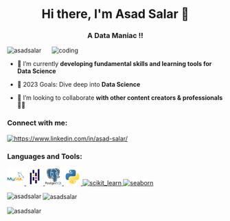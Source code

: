 
<h1 align="center">Hi there, I'm Asad Salar 👋</h1>
<h3 align="center">A Data Maniac !!</h3>

<img align = "right" alt = "coding" width = "400" src = "https://cdn.dribbble.com/users/926537/screenshots/4502924/python-2.gif">

<p align="left"> <img src="https://komarev.com/ghpvc/?username=asadsalar&label=Profile%20views&color=0e75b6&style=flat" alt="asadsalar" /> </p>

- 🔭 I’m currently **developing fundamental skills and learning tools for Data Science**

- 🥅 2023 Goals: Dive deep into **Data Science**

- 👯 I’m looking to collaborate **with other content creators & professionals🤝🏻**

<h3 align="left">Connect with me:</h3>
<p align="left">
<a href="https://linkedin.com/in/https://www.linkedin.com/in/asad-salar/" target="blank"><img align="center" src="https://raw.githubusercontent.com/rahuldkjain/github-profile-readme-generator/master/src/images/icons/Social/linked-in-alt.svg" alt="https://www.linkedin.com/in/asad-salar/" height="30" width="40" /></a>
</p>

<h3 align="left">Languages and Tools:</h3>
<p align="left"> <a href="https://www.mysql.com/" target="_blank" rel="noreferrer"> <img src="https://raw.githubusercontent.com/devicons/devicon/master/icons/mysql/mysql-original-wordmark.svg" alt="mysql" width="40" height="40"/> </a> <a href="https://pandas.pydata.org/" target="_blank" rel="noreferrer"> <img src="https://raw.githubusercontent.com/devicons/devicon/2ae2a900d2f041da66e950e4d48052658d850630/icons/pandas/pandas-original.svg" alt="pandas" width="40" height="40"/> </a> <a href="https://www.postgresql.org" target="_blank" rel="noreferrer"> <img src="https://raw.githubusercontent.com/devicons/devicon/master/icons/postgresql/postgresql-original-wordmark.svg" alt="postgresql" width="40" height="40"/> </a> <a href="https://www.python.org" target="_blank" rel="noreferrer"> <img src="https://raw.githubusercontent.com/devicons/devicon/master/icons/python/python-original.svg" alt="python" width="40" height="40"/> </a> <a href="https://scikit-learn.org/" target="_blank" rel="noreferrer"> <img src="https://upload.wikimedia.org/wikipedia/commons/0/05/Scikit_learn_logo_small.svg" alt="scikit_learn" width="40" height="40"/> </a> <a href="https://seaborn.pydata.org/" target="_blank" rel="noreferrer"> <img src="https://seaborn.pydata.org/_images/logo-mark-lightbg.svg" alt="seaborn" width="40" height="40"/> </a> </p>

<p><img align="left" src="https://github-readme-stats.vercel.app/api/top-langs?username=asadsalar&show_icons=true&locale=en&layout=compact" alt="asadsalar" /></p>

<p>&nbsp;<img align="center" src="https://github-readme-stats.vercel.app/api?username=asadsalar&show_icons=true&locale=en" alt="asadsalar" /></p>

<p><img align="center" src="https://github-readme-streak-stats.herokuapp.com/?user=asadsalar&" alt="asadsalar" /></p>
